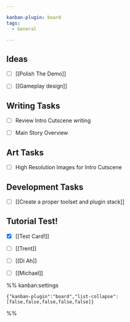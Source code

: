 ```yaml
---

kanban-plugin: board
tags:
  - General

---
```


## Ideas

- [ ] [[Polish The Demo]]
- [ ] [[Gameplay design]]


## Writing Tasks

- [ ] Review Intro Cutscene writing
- [ ] Main Story Overview


## Art Tasks

- [ ] High Resolution Images for Intro Cutscene


## Development Tasks

- [ ] [[Create a proper toolset and plugin stack]]


## Tutorial Test!

- [x] [[Test Card!]]
- [ ] [[Trent]]
- [ ] [[Di Ah]]
- [ ] [[Michael]]




%% kanban:settings
```
{"kanban-plugin":"board","list-collapse":[false,false,false,false,false]}
```
%%